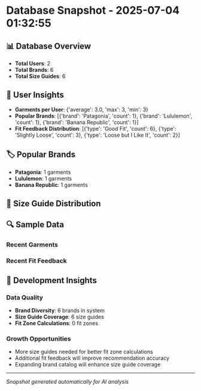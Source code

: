 # Database Snapshot - 2025-07-04 01:32:55

## 📊 Database Overview
- **Total Users**: 2
- **Total Brands**: 6
- **Total Size Guides**: 6

## 👥 User Insights
- **Garments per User**: {'average': 3.0, 'max': 3, 'min': 3}
- **Popular Brands**: [{'brand': 'Patagonia', 'count': 1}, {'brand': 'Lululemon', 'count': 1}, {'brand': 'Banana Republic', 'count': 1}]
- **Fit Feedback Distribution**: [{'type': 'Good Fit', 'count': 6}, {'type': 'Slightly Loose', 'count': 3}, {'type': 'Loose but I Like It', 'count': 2}]

## 🏷️ Popular Brands
- **Patagonia**: 1 garments
- **Lululemon**: 1 garments
- **Banana Republic**: 1 garments

## 📏 Size Guide Distribution

## 🔍 Sample Data

### Recent Garments

### Recent Fit Feedback

## 🚀 Development Insights

### Data Quality
- **Brand Diversity**: 6 brands in system
- **Size Guide Coverage**: 6 size guides
- **Fit Zone Calculations**: 0 fit zones

### Growth Opportunities
- More size guides needed for better fit zone calculations
- Additional fit feedback will improve recommendation accuracy
- Expanding brand catalog will enhance size guide coverage

---
*Snapshot generated automatically for AI analysis*
